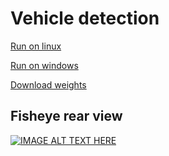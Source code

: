 # Vehicle detection 

[Run on linux](https://github.com/eric612/MobileNet-YOLO)

[Run on windows](https://github.com/eric612/Caffe-YOLOv2-Windows)

[Download weights](https://github.com/eric612/Vehicle-Detection/blob/master/MobileNet-YOLO/mobilenet_yolov3_deploy_iter_63000.caffemodel)

## Fisheye rear view

[![IMAGE ALT TEXT HERE](https://img.youtube.com/vi/moW84z9zKOg/0.jpg)](https://www.youtube.com/watch?v=moW84z9zKOg)